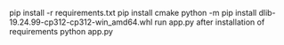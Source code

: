 pip install -r requirements.txt 
pip install cmake
python -m pip install dlib-19.24.99-cp312-cp312-win_amd64.whl
run app.py after installation of requirements
python app.py

